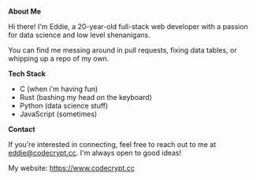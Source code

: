 **About Me**

Hi there! I'm Eddie, a 20-year-old full-stack web developer with a passion for data science and low level shenanigans.

You can find me messing around in pull requests, fixing data tables, or whipping up a repo of my own.


**Tech Stack**

* C (when i'm having fun)
* Rust (bashing my head on the keyboard)
* Python (data science stuff)
* JavaScript (sometimes)







**Contact**

If you're interested in connecting, feel free to reach out to me at eddie@codecrypt.cc. I'm always open to good ideas!

My website: https://www.codecrypt.cc
